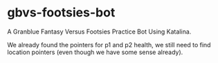 # gbvs-footsies-bot

A Granblue Fantasy Versus Footsies Practice Bot Using Katalina.

We already found the pointers for p1 and p2 health, we still need to find location pointers (even though we have some sense already).
